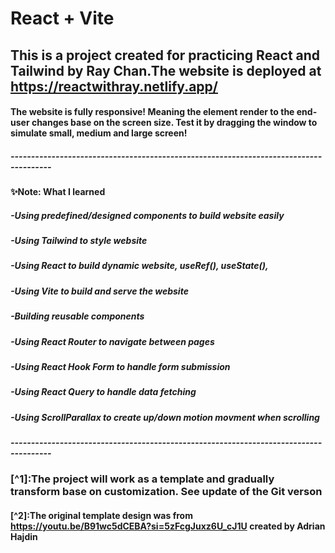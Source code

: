 # React + Vite
## This is a project created for practicing React and Tailwind by Ray Chan.The website is deployed at https://reactwithray.netlify.app/ 
#### The website is fully responsive! Meaning the element render to the end-user changes base on the screen size. Test it by dragging the window to simulate small, medium and large screen!

##### --------------------------------------------------------------------------------------
#### ✨Note: What I learned
##### -Using predefined/designed components to build website easily
##### -Using Tailwind to style website
##### -Using React to build dynamic website, useRef(), useState(),
##### -Using Vite to build and serve the website
##### -Building reusable components
##### -Using React Router to navigate between pages
##### -Using React Hook Form to handle form submission
##### -Using React Query to handle data fetching
##### -Using ScrollParallax to create up/down motion movment when scrolling
##### --------------------------------------------------------------------------------------


### [^1]:The project will work as a template and gradually transform base on customization. See update of the Git verson
#### [^2]:The original template design was from https://youtu.be/B91wc5dCEBA?si=5zFcgJuxz6U_cJ1U created by Adrian Hajdin

